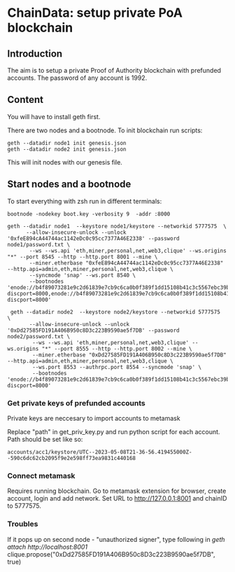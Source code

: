 # ChainData: setup private PoA blockchain


## Introduction
The aim is to setup a private Proof of Authority blockchain with prefunded accounts.  The password of any account is 1992. 
<!-- TABLE OF CONTENTS -->


## Content
You will have to install geth first.

There are two nodes and a bootnode. To init blockchain run scripts: 
``` 
geth --datadir node1 init genesis.json
geth --datadir node2 init genesis.json
```

This will init nodes with our genesis file.

## Start nodes and a bootnode

To start everything with zsh run in different terminals:
```
bootnode -nodekey boot.key -verbosity 9  -addr :8000

geth --datadir node1  --keystore node1/keystore --networkid 5777575  \
      --allow-insecure-unlock --unlock '0xfeE894cA44744ac1142eDc0c95cc7377A46E2338' --password node1/password.txt \
       --ws --ws.api 'eth,miner,personal,net,web3,clique' --ws.origins "*" --port 8545 --http --http.port 8001 --mine \
       --miner.etherbase "0xfeE894cA44744ac1142eDc0c95cc7377A46E2338" --http.api=admin,eth,miner,personal,net,web3,clique \
       --syncmode 'snap' --ws.port 8540 \
       --bootnodes 'enode://b4f89073281e9c2d61839e7cb9c6ca0b0f389f1dd15108b41c3c5567ebc39bc059e7cfbf8e7590f4cb75caba59b2cc1e84c740dd2298e48777b05b47120e4475@127.0.0.1:0?discport=8000,enode://b4f89073281e9c2d61839e7cb9c6ca0b0f389f1dd15108b41c3c5567ebc39bc059e7cfbf8e7590f4cb75caba59b2cc1e84c740dd2298e48777b05b47120e4475@127.0.0.1:0?discport=8000'

 geth --datadir node2  --keystore node2/keystore --networkid 5777575  \
       --allow-insecure-unlock --unlock '0xDd27585FD191A406B950c8D3c223B9590ae5f7DB' --password node2/password.txt \
        --ws --ws.api 'eth,miner,personal,net,web3,clique' --ws.origins "*" --port 8555 --http --http.port 8002 --mine \
        --miner.etherbase "0xDd27585FD191A406B950c8D3c223B9590ae5f7DB" --http.api=admin,eth,miner,personal,net,web3,clique \
        --ws.port 8553 --authrpc.port 8554 --syncmode 'snap' \
        --bootnodes 'enode://b4f89073281e9c2d61839e7cb9c6ca0b0f389f1dd15108b41c3c5567ebc39bc059e7cfbf8e7590f4cb75caba59b2cc1e84c740dd2298e48777b05b47120e4475@127.0.0.1:0?discport=8000'
```
### Get private keys of prefunded accounts
Private keys are neccesary to import accounts to metamask

Replace "path" in get_priv_key.py and run python script for each account. Path should be set like so:
```
accounts/acc1/keystore/UTC--2023-05-08T21-36-56.419455000Z--590c6dc62cb2095f9e2e598ff73ea9831c440168
```


### Connect metamask
Requires running blockchain. Go to metamask extension for browser, create account, login and add network. Set URL to http://127.0.0.1:8001 and chainID to 5777575. 


### Troubles
If it pops up on second node - "unauthorized signer", type following in *geth attach http://localhost:8001*
clique.propose("0xDd27585FD191A406B950c8D3c223B9590ae5f7DB", true)